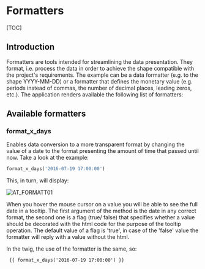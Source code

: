 # Formatters  

[TOC]

## Introduction  

Formatters are tools intended for streamlining the data presentation. They format, i.e. process the data in order to achieve the shape compatible with the project's requirements. The example can be a data formatter (e.g. to the shape YYYY-MM-DD) or a formatter that defines the monetary value (e.g. periods instead of commas, the number of decimal places, leading zeros, etc.). The application renders available the following list of formatters:

## Available formatters

### format_x_days  

Enables data conversion to a more transparent format by changing the value of a date to the format presenting the amount of time that passed until now. Take a look at the example:

```php 
format_x_days('2016-07-19 17:00:00')
```

This, in turn, will display:

![AT_FORMATT01](../img/docs/services/formatters/AT_FORMATT01.png)
  
When you hover the mouse cursor on a value you will be able to see the full date in a tooltip. The first argument of the method is the date in any correct format, the second one is a flag (true/ false) that specifies whether a value should be decorated with the html code for the purpose of the tooltip operation. The default value of a flag is 'true', in case of the 'false' value the formatter will reply with a value without the html.

In the twig, the use of the formatter is the same, so:
    
```twig    
 {{ format_x_days('2016-07-19 17:00:00') }}
```
